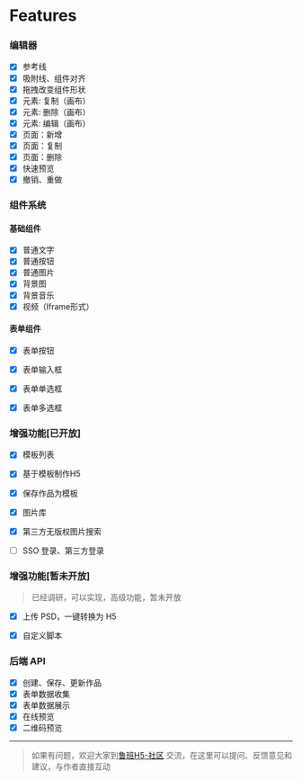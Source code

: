 # Features

### 编辑器
- [x] 参考线
- [x] 吸附线、组件对齐
- [x] 拖拽改变组件形状
- [x] 元素: 复制（画布）
- [x] 元素: 删除（画布）
- [x] 元素: 编辑（画布）
- [x] 页面：新增
- [x] 页面：复制
- [x] 页面：删除
- [x] 快速预览
- [x] 撤销、重做

### 组件系统
#### 基础组件

- [x] 普通文字
- [x] 普通按钮
- [x] 普通图片
- [x] 背景图
- [x] 背景音乐
- [x] 视频（Iframe形式）

#### 表单组件

- [x] 表单按钮
- [x] 表单输入框
- [x] 表单单选框
- [x] 表单多选框


### 增强功能[已开放]

- [x] 模板列表
- [x] 基于模板制作H5
- [x] 保存作品为模板
- [x] 图片库
- [x] 第三方无版权图片搜索
- [ ] SSO 登录、第三方登录


### 增强功能[暂未开放]
> 已经调研，可以实现，高级功能，暂未开放

- [x] 上传 PSD，一键转换为 H5
- [x] 自定义脚本


### 后端 API

- [x] 创建、保存、更新作品
- [x] 表单数据收集
- [x] 表单数据展示
- [x] 在线预览
- [x] 二维码预览

---
> 如果有问题，欢迎大家到[鲁班H5-社区](https://support.qq.com/products/93432/) 交流，在这里可以提问、反馈意见和建议，与作者直接互动

<Vssue issueId="2" />